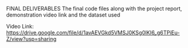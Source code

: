 FINAL DELIVERABLES
The final code files along with the project report, demonstration video link and the dataset used

Video Link: https://drive.google.com/file/d/1avAEVGkd5VMSJ0KSg0lKI6_g6TPiEu-Z/view?usp=sharing
